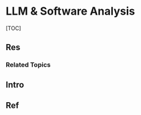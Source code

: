 # LLM & Software Analysis

[TOC]



## Res
### Related Topics



## Intro



## Ref
[机器语言大模型]: https://mlm.lingyiwanwu.com

[2020年上半年我国互联网网络安全监测数据分析报告]: https://www.cac.gov.cn/2020-09/26/c_1602682854845452.htm

[Self-enhancing pattern detection with LLMs: Our answer to uncovering malicious packages at scale]: https://apiiro.com/blog/llm-code-pattern-malicious-package-detection/

[What's a Universal Windows Platform (UWP) app?]: https://learn.microsoft.com/en-us/windows/uwp/get-started/universal-application-platform-guide

[What is Microsoft Security Copilot?]: https://learn.microsoft.com/en-us/security-copilot/microsoft-security-copilot
